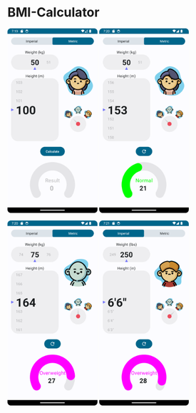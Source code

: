# BMI-Calculator
<img src="/screenshoot/Screenshot_20231103_191909.png" width="40%"> <img src="/screenshoot/Screenshot_20231103_192027.png" width="40%">

<img src="/screenshoot/Screenshot_20231103_192052.png" width="40%"> <img src="/screenshoot/Screenshot_20231103_192103.png" width="40%">

